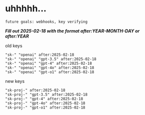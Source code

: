 # uhhhhh...

`future goals: webhooks, key verifying`



***Fill out 2025-02-18 with the format after:YEAR-MONTH-DAY or after:YEAR***

old keys
```
"sk-" "openai" after:2025-02-18
"sk-" "openai" "gpt-3.5" after:2025-02-18
"sk-" "openai" "gpt-4" after:2025-02-18
"sk-" "openai" "gpt-4o" after:2025-02-18
"sk-" "openai" "gpt-o1" after:2025-02-18
```

new keys
```
"sk-proj-" after:2025-02-18
"sk-proj-" "gpt-3.5" after:2025-02-18
"sk-proj-" "gpt-4" after:2025-02-18
"sk-proj-" "gpt-4o" after:2025-02-18
"sk-proj-" "gpt-o1" after:2025-02-18
```
